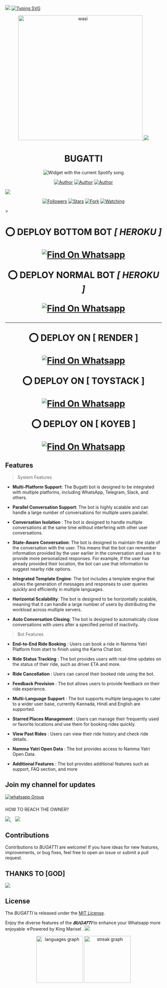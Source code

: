 <a><img src='https://i.imgur.com/LyHic3i.gif'/></a>
<a href="https://git.io/typing-svg"><img src="https://readme-typing-svg.demolab.com?font=Black+Ops+One&size=50&pause=1000&color=1BAFBAFF&center=true&width=910&height=100&lines=BUGATTI+;A+WHATSAPP+BOT;CREATED+BY+MARISEL+KING" alt="Typing SVG" /></a>

<p align="center">  
  <a href="https://whatsapp.com/channel/0029Vajvy2kEwEjwAKP4SI0x">
    <img alt="wasi" height="400" src="https://telegra.ph/file/ec469447d91f56a74f189.jpg">
    <a><img src='https://i.imgur.com/LyHic3i.gif'/></a>
   <h1 align="center">BUGATTI</h1>
  </a>
    <div align="center">
  <img src="https://spogit.vercel.app/api?theme=dark&rainbow=true&scan=true" alt="Widget with the current Spotify song"  />
</div>
 
</p>
<p align="center">
<a href="https://github.com/betingrich"><img title="Author" src="https://img.shields.io/badge/betingrich-black?style=for-the-badge&logo=Github"></a> <a href="https://whatsapp.com/channel/0029VaZuGSxEawdxZK9CzM0Y"><img title="Author" src="https://img.shields.io/badge/CHANNEL-black?style=for-the-badge&logo=whatsapp"></a> <a href="https://wa.me/254740007567"><img title="Author" src="https://img.shields.io/badge/CHAT US-black?style=for-the-badge&logo=whatsapp"></a>
<p/>
  <a><img src='https://i.imgur.com/LyHic3i.gif'/></a>
<p align="center">
<a href="https://github.com/betingrich?tab=followers"><img title="Followers" src="https://img.shields.io/github/followers/betingrich?label=Followers&style=social"></a>
<a href="https://github.com/betingrich/JEEP/stargazers/"><img title="Stars" src="https://img.shields.io/github/stars/betingrich/Bugatti?&style=social"></a>
<a href="https://github.com/betingrich/JEEP/network/members"><img title="Fork" src="https://img.shields.io/github/forks/betingrich/Bugatti?style=social"></a>
<a href="https://github.com/betingrich/JEEP/watchers"><img title="Watching" src="https://img.shields.io/github/watchers/betingrich/Bugatti?label=Watching&style=social"></a>
</p>></a>                     

   <h1 align="center"                  


⭕  DEPLOY BOTTOM BOT *[ HEROKU ]*

[![Find On Whatsapp ](https://img.shields.io/badge/➤Click-Here-red.svg)](https://dashboard.heroku.com/new?template=https://github.com/betingrich/Bugatti)

⭕  DEPLOY NORMAL BOT *[ HEROKU ]*

[![Find On Whatsapp ](https://img.shields.io/badge/➤Click-Here-red.svg)](https://dashboard.heroku.com/new?template=https://github.com/betingrich/Bugatti)

****
⭕  DEPLOY ON [ RENDER ]

[![Find On Whatsapp ](https://img.shields.io/badge/➤Click-Here-blue.svg)](https://render.com)

⭕  DEPLOY ON [ TOYSTACK ]

[![Find On Whatsapp ](https://img.shields.io/badge/➤Click-Here-blue.svg)](https://toystack.ai)

⭕  DEPLOY ON [ KOYEB ]

[![Find On Whatsapp ](https://img.shields.io/badge/➤Click-Here-blue.svg)](https://koyeb.com)

## Features

> System Features

- **Multi-Platform Support**: The Bugatti bot is designed to be integrated with multiple platforms, including WhatsApp, Telegram, Slack, and others. 


- **Parallel Conversation Support**: The bot is highly scalable and can handle a large number of conversations for multiple users parallel. 


- **Conversation Isolation** : The bot is designed to handle multiple conversations at the same time without interfering with other user conversations.


- **State-Aware Conversation**: The bot is designed to maintain the state of the conversation with the user. This means that the bot can remember information provided by the user earlier in the conversation and use it to provide more personalized responses. For example, if the user has already provided their location, the bot can use that information to suggest nearby ride options.


- **Integrated Template Engine**: The bot includes a template engine that allows the generation of messages and responses to user queries quickly and efficiently in multiple languages.


- **Horizontal Scalability**: The bot is designed to be horizontally scalable, meaning that it can handle a large number of users by distributing the workload across multiple servers.


- **Auto Conversation Closing**: The bot is designed to automatically close conversations with users after a specified period of inactivity.

> Bot Features

- **End-to-End Ride Booking** : Users can book a ride in Namma Yatri Platform from start to finish using the Karna Chat bot.


- **Ride Status Tracking** : The bot provides users with real-time updates on the status of their ride, such as driver
  ETA and more.


- **Ride Cancellation** : Users can cancel their booked ride using the bot.


- **Feedback Provision** : The bot allows users to provide feedback on their ride experience.


- **Multi-Language Support** : The bot supports multiple languages to cater to a wider user base, currently Kannada,
  Hindi and English are supported.


- **Starred Places Management** : Users can manage their frequently used or favorite locations and use them for booking
  rides quickly.


- **View Past Rides** : Users can view their ride history and check ride details.


- **Namma Yatri Open Data** : The bot provides access to Namma Yatri Open Data.


- **Additional Features** : The bot provides additional features such as support, FAQ section, and more
## Join my channel for updates
<a href="https://whatsapp.com/channel/0029Vajvy2kEwEjwAKP4SI0x" target="_blank">
    <img alt="whatsapp Group" src="https://img.shields.io/badge/ Whatsapp Support Channel -https://whatsapp.com/channel/0029Vajvy2kEwEjwAKP4SI0x?style=for-the-badge&logo=whatsapp&logoColor=white" />
  </a>
</p>

</div>

###



HOW TO REACH THE OWNER? 
 
   
   <a href="https://wa.me/254740007567">
    <img src="https://img.shields.io/badge/WhatsApp-25D366?style=for-the-badge&logo=whatsapp&logoColor=white" />
  </a>&nbsp;&nbsp;
   <a


<a><img src='https://i.imgur.com/LyHic3i.gif'/></a>
## Contributions


Contributions to *BUGATTI* are welcome! If you have ideas for new features, improvements, or bug fixes, feel free to open an issue or submit a pull request.
## THANKS TO [GOD]
<a><img src='https://i.imgur.com/LyHic3i.gif'/></a>
## License

The *BUGATTI* is released under the [MIT License](https://opensource.org/licenses/MIT).

Enjoy the diverse features of the *𝑩𝑼𝑮𝑨𝑻𝑻𝑰*  to enhance your Whatsapp more enjoyable
☣Powered by King Marisel 
.
<a><img src='https://i.imgur.com/LyHic3i.gif'/></a>
<div align="center">
  <img src="https://github-readme-stats.vercel.app/api/top-langs?username=betingrich&locale=en&hide_title=false&layout=compact&card_width=320&langs_count=1&theme=dracula&hide_border=false&order=1&hide=html,css,javascript,python,c,c++,php,ruby,go" height="150" alt="languages graph"  />
  <img src="https://streak-stats.demolab.com?user=betingrich&locale=en&mode=daily&theme=dracula&hide_border=false&border_radius=5&order=2" height="150" alt="streak graph"  />
</div>
